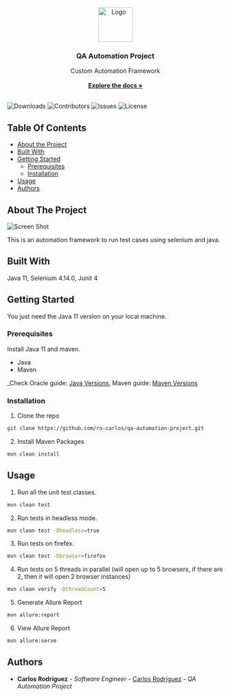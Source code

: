 <br/>
<p align="center">
  <a href="https://github.com/ro-carlos/qa-automation-project">
    <img src="https://upload.wikimedia.org/wikipedia/commons/d/d5/Selenium_Logo.png" alt="Logo" width="80" height="80">
  </a>

  <h3 align="center">QA Automation Project</h3>

  <p align="center">
    Custom Automation Framework
    <br/>
    <br/>
    <a href="https://github.com/ro-carlos/qa-automation-project"><strong>Explore the docs »</strong></a>
    <br/>
    <br/>
  </p>
</p>

![Downloads](https://img.shields.io/github/downloads/ro-carlos/qa-automation-project/total) ![Contributors](https://img.shields.io/github/contributors/ro-carlos/qa-automation-project?color=dark-green) ![Issues](https://img.shields.io/github/issues/ro-carlos/qa-automation-project) ![License](https://img.shields.io/github/license/ro-carlos/qa-automation-project) 

## Table Of Contents

* [About the Project](#about-the-project)
* [Built With](#built-with)
* [Getting Started](#getting-started)
  * [Prerequisites](#prerequisites)
  * [Installation](#installation)
* [Usage](#usage)
* [Authors](#authors)

## About The Project

![Screen Shot](https://drive.google.com/uc?export=view&id=1HeFu3yU3GbK7M1LqU9tWkSKoF54lXQkX)

This is an automation framework to run test cases using selenium and java.

## Built With

Java 11, Selenium 4.14.0, Junit 4

## Getting Started

You just need the Java 11 version on your local machine.

### Prerequisites

Install Java 11 and maven.

* Java
* Maven

_Check Oracle guide: [Java Versions](https://www.oracle.com/java/technologies/javase/jdk11-archive-downloads.html),  Maven guide: [Maven Versions](https://maven.apache.org/install.html)

### Installation

1. Clone the repo

```sh
git clone https://github.com/ro-carlos/qa-automation-project.git
```

2. Install Maven Packages

```sh
mvn clean install
```

## Usage

1. Run all the unit test classes.
```sh
mvn clean test
```

2. Run tests in headless mode.
```sh
mvn clean test -Dheadless=true
```

 3. Run tests on firefex.
```sh
mvn clean test -Dbrowser=firefox
```

 4. Run tests on 5 threads in parallel (will open up to 5 browsers, if there are 2, then it will open 2 browser instances)
```sh
mvn clean verify -DthreadCount=5
```

 5. Generate Allure Report
```sh
mvn allure:report
```

 6. View Allure Report
```sh
mvn allure:serve
```


## Authors

* **Carlos Rodríguez** - *Software Engineer* - [Carlos Rodríguez](https://github.com/ro-carlos/) - *QA Automatíon Project*


